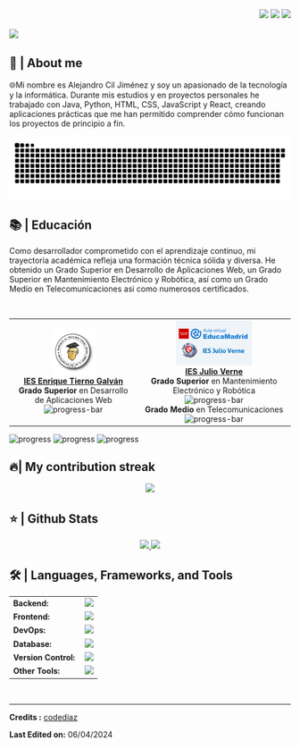 <div align="right">
<a style="text-decoration: none" target="_blank"href="[https://github.com/codediaz](https://github.com/alexcil97)">
<img src="https://visitor-badge.laobi.icu/badge?page_id=codediaz.codediaz&left_color=gray&right_color=blue&left_text=Coders%20visitors">
</a>
<a style="text-decoration: none" target="_blank" href="[https://twitter.com/codediazsergio](https://x.com/AlexCjdev)" >
<img width="60"src="https://img.shields.io/twitter/follow/chipro?label=Follow&style=social">
</a>
<a style="text-decoration: none" target="_blank" href="www.linkedin.com/in/alex-cil-jim/" >
<img width="70"src="https://img.shields.io/badge/-Connect-blue?style=flat&logo=Linkedin&logoColor=white">
</a>
</div>

<br>

<img src="https://readme-typing-svg.herokuapp.com/?font=Roboto&weight=900&size=40=true&vCenter=true&width=500&height=70&duration=4000&color=B3B3B3&lines=Hi+There!+👋;+I'm+Alex+Cil!;" />

<h2>📖 | About me</h2> 
🌐Mi nombre es Alejandro Cil Jiménez y soy un apasionado de la tecnología y la informática.
Durante mis estudios y en proyectos personales he trabajado con Java, Python, HTML, CSS, JavaScript y React, creando aplicaciones prácticas que me han permitido comprender cómo funcionan los proyectos de principio a fin.

<div align="center">
  <br>
  <img alt="snake eating my contributions" src="https://raw.githubusercontent.com/codediaz/codediaz/output/github-contribution-grid-snake.svg" />
  <br/>
</div>

<h2>📚 | Educación</h2>
<p>
Como desarrollador comprometido con el aprendizaje continuo, mi trayectoria académica refleja una formación técnica sólida y diversa. 
He obtenido un Grado Superior en Desarrollo de Aplicaciones Web, un Grado Superior en Mantenimiento Electrónico y Robótica, 
así como un Grado Medio en Telecomunicaciones asi como numerosos certificados.
</p><br>
<div align="center">
  <table style="margin-left: auto; margin-right: auto;">
    <tr>
      <td align="center">
        <img src="images/icono-profesor-tierno-sombra.png" height="80" alt="IES Enrique Tierno Galván"/><br>
        <a href="https://site.educa.madrid.org/ies.tiernogalvan.madrid/" target="_blank">
          <strong>IES Enrique Tierno Galván</strong>
        </a><br>
        <strong>Grado Superior</strong> en Desarrollo de Aplicaciones Web<br>
        <img src="https://progress-bar.dev/100/" width="105" alt="progress-bar"/>
      </td>
      <td align="center">
        <img src="images/aulavirtual-1-1024x596.png" height="80" alt="IES Julio Verne"/><br>
        <a href="https://site.educa.madrid.org/ies.julioverne.leganes/" target="_blank">
          <strong>IES Julio Verne</strong>
        </a><br>
        <strong>Grado Superior</strong> en Mantenimiento Electrónico y Robótica<br>
        <img src="https://progress-bar.dev/100/" width="100" alt="progress-bar"/><br>
        <strong>Grado Medio</strong> en Telecomunicaciones<br>
        <img src="https://progress-bar.dev/100/" width="105" alt="progress-bar"/>
      </td>
    </tr>
  </table>
</div>
<img src="https://img.shields.io/badge/DAW-100%25-brightgreen" alt="progress"/>
<img src="https://img.shields.io/badge/Robótica-100%25-blue" alt="progress"/>
<img src="https://img.shields.io/badge/Telecom-100%25-orange" alt="progress"/>


<h2>🔥| My contribution streak</h2>
<p align="center">
  <a href="https://github.com/DenverCoder1/github-readme-streak-stats">
    <img src="https://github-readme-streak-stats.herokuapp.com/?user=codediaz#version3"/>
  </a>
</p>

<h2>⭐ | Github Stats </h2>

<div align="center">
<a href="https://github.com/codediaz">
<img height="180em" src="https://github-readme-stats.vercel.app/api?username=codediaz&show_icons=true&theme=default&include_all_commits=true&count_private=true"/>
<img height="180em" src="https://github-readme-stats.vercel.app/api/top-langs/?username=codediaz&layout=compact&langs_count=7&theme=default"/></a>
</div>

<h2>🛠️ | Languages, Frameworks, and Tools </h2>
<table>
    <tr>
        <td style="font-weight: bold; padding-right: 10px; vertical-align: center; border: none;">Backend:</td>
        <td><img height="40" src="https://skillicons.dev/icons?i=nodejs,express,python,anaconda,opencv,java,php,laravel,cs,net,spring,go"/></td>
    </tr>
    <tr>
        <td style="font-weight: bold; padding-right: 10px; vertical-align: center;">Frontend:</td>
        <td><img height="40" src="https://skillicons.dev/icons?i=react,nextjs,mui,bootstrap,html,css,js,ts,angular,vue,vuetify"/></td>
    </tr>
    <tr>
        <td style="font-weight: bold; padding-right: 10px; vertical-align: center; border: none;">DevOps:</td>
        <td><img height="40" src="https://skillicons.dev/icons?i=docker,jenkins,githubactions,gcp,aws,prometheus,terraform,azure,kubernetes"/></td>
    </tr>
    <tr>
        <td style="font-weight: bold; padding-right: 10px; vertical-align: center; border: none;">Database:</td>
        <td><img height="40" src="https://skillicons.dev/icons?i=mysql,postgresql,firebase,graphql,mongodb,redis,elasticsearch"/></td>
    </tr>
    <tr>
        <td style="font-weight: bold; padding-right: 10px; vertical-align: center; border: none;">Version Control:</td>
        <td><img height="40" src="https://skillicons.dev/icons?i=github,gitlab,bitbucket"/></td>
    </tr>
    <tr>
        <td style="font-weight: bold; padding-right: 10px; vertical-align: center; border: none;">Other Tools:</td>
        <td><img height="40" src="https://skillicons.dev/icons?i=rabbitmq,grafana"/></td>
    </tr>
</table>
<br>

------
**Credits :** [codediaz](https://github.com/codediaz)

**Last Edited on:** 06/04/2024
